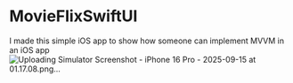 # MovieFlixSwiftUI
I made this simple iOS app to show how someone can implement MVVM in an iOS app
![Uploading Simulator Screenshot - iPhone 16 Pro - 2025-09-15 at 01.17.08.png…]()
